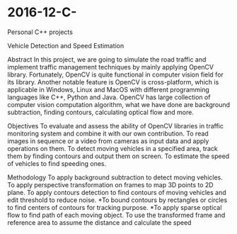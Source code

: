 # 2016-12-C-
Personal C++ projects

Vehicle Detection and Speed Estimation

Abstract
In this project, we are going to simulate the road traffic and implement traffic management techniques by mainly applying OpenCV library. Fortunately, OpenCV is quite functional in computer vision field for its library.
Another notable feature is OpenCV is cross-platform, which is applicable in Windows, Linux and MacOS with different programming languages like C++, Python and Java.
OpenCV has large collection of computer vision computation algorithm, what we have done are background subtraction, finding contours, calculating optical flow and more.


Objectives
To evaluate and assess the ability of OpenCV libraries in traffic monitoring system and combine it with our own contribution.
To read images in sequence or a video from cameras as input data and apply operations on them.
To detect moving vehicles in a specified area, track them by finding contours and output them on screen.
To estimate the speed of vehicles to find speeding ones.


Methodology
To apply background subtraction to detect moving vehicles.
To apply perspective transformation on frames to map 3D points to 2D plane.
To apply contours detection to find contours of moving vehicles and edit threshold to reduce noise.
*To bound contours by rectangles or circles to find centers of contours for tracking purpose. 
*To apply sparse optical flow to find path of each moving object.
To use the transformed frame and reference area to assume the distance and calculate the speed

